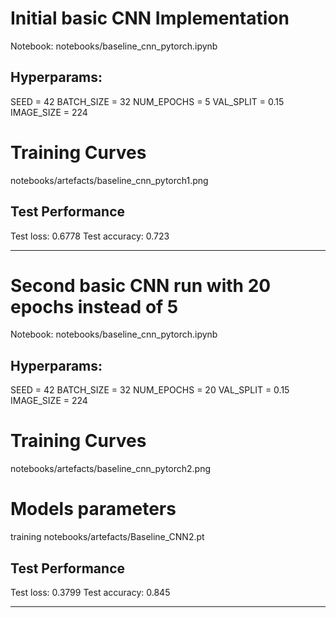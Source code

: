 # Initial basic CNN Implementation
Notebook: notebooks/baseline_cnn_pytorch.ipynb

## Hyperparams:
SEED = 42
BATCH_SIZE = 32
NUM_EPOCHS = 5
VAL_SPLIT = 0.15
IMAGE_SIZE = 224

# Training Curves
notebooks/artefacts/baseline_cnn_pytorch1.png

## Test Performance
Test loss: 0.6778
Test accuracy: 0.723

---

# Second basic CNN run with 20 epochs instead of 5
Notebook: notebooks/baseline_cnn_pytorch.ipynb

## Hyperparams:
SEED = 42
BATCH_SIZE = 32
NUM_EPOCHS = 20
VAL_SPLIT = 0.15
IMAGE_SIZE = 224

# Training Curves
notebooks/artefacts/baseline_cnn_pytorch2.png

# Models parameters
training notebooks/artefacts/Baseline_CNN2.pt

## Test Performance
Test loss: 0.3799
Test accuracy: 0.845


---
